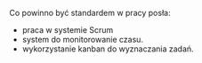 
Co powinno być standardem w pracy posła:
- praca w systemie  Scrum 
- system do monitorowanie czasu.
- wykorzystanie kanban do wyznaczania zadań.



